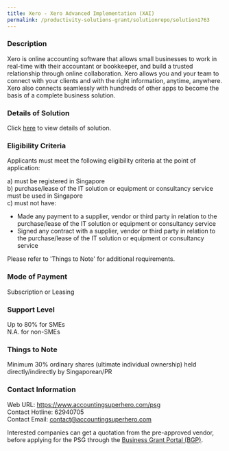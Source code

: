 ```yaml
---
title: Xero - Xero Advanced Implementation (XAI)
permalink: /productivity-solutions-grant/solutionrepo/solution1763
---
```


### Description

Xero is online accounting software that allows small businesses
to work in real-time with their accountant or bookkeeper, and
build a trusted relationship through online collaboration. Xero
allows you and your team to connect with your clients and with
the right information, anytime, anywhere. Xero also connects
seamlessly with hundreds of other apps to become the basis of
a complete business solution.

### Details of Solution

Click <a href='https://www.gobusiness.gov.sg/images/psg/Desensitised_MFP_Annex_3_CR_wef_2_Sept_2021_Part_2.pdf' target='_blank' rel='noopener'>here</a> to view details of solution.

### Eligibility Criteria

Applicants must meet the following eligibility criteria at the point of application:

a) must be registered in Singapore <br>
b) purchase/lease of the IT solution or equipment or consultancy service must be used in Singapore <br>
c) must not have:
- Made any payment to a supplier, vendor or third party in relation to the purchase/lease of the IT solution or equipment or consultancy service
- Signed any contract with a supplier, vendor or third party in relation to the purchase/lease of the IT solution or equipment or consultancy service

Please refer to 'Things to Note' for additional requirements.

### Mode of Payment
Subscription or Leasing

### Support Level
Up to 80% for SMEs <br>
N.A. for non-SMEs

### Things to Note
Minimum 30% ordinary shares (ultimate individual ownership) held directly/indirectly by Singaporean/PR

### Contact Information
Web URL: https://www.accountingsuperhero.com/psg<br>Contact Hotline: 62940705 <br>Contact Email: contact@accountingsuperhero.com <br>

Interested companies can get a quotation from the pre-approved vendor, before applying for the PSG through the <a target='_blank' rel='noopener' href='https://www.businessgrants.gov.sg/'>Business Grant Portal (BGP)</a>.
